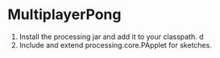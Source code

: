 # MultiplayerPong

1) Install the processing jar and add it to your classpath. d
2) Include and extend processing.core.PApplet for sketches.
